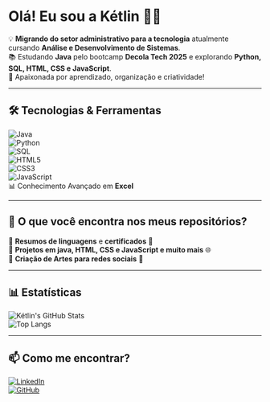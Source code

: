# Olá! Eu sou a Kétlin 👋🚀  

💡 **Migrando do setor administrativo para a tecnologia** 
 atualmente cursando **Análise e Desenvolvimento de Sistemas**.  
📚 Estudando **Java** pelo bootcamp **Decola Tech 2025** e explorando **Python, SQL, HTML, CSS e JavaScript**.  
🎨 Apaixonada por aprendizado, organização e criatividade!  

---

## 🛠️ Tecnologias & Ferramentas  

![Java](https://img.shields.io/badge/Java-ED8B00?style=for-the-badge&logo=java&logoColor=white)  
![Python](https://img.shields.io/badge/Python-3776AB?style=for-the-badge&logo=python&logoColor=white)  
![SQL](https://img.shields.io/badge/SQL-4479A1?style=for-the-badge&logo=postgresql&logoColor=white)  
![HTML5](https://img.shields.io/badge/HTML5-E34F26?style=for-the-badge&logo=html5&logoColor=white)  
![CSS3](https://img.shields.io/badge/CSS3-1572B6?style=for-the-badge&logo=css3&logoColor=white)  
![JavaScript](https://img.shields.io/badge/JavaScript-F7DF1E?style=for-the-badge&logo=javascript&logoColor=black)  
📊 Conhecimento Avançado em **Excel**  

---

## 📌 O que você encontra nos meus repositórios?  
🔹 **Resumos de linguagens** e **certificados** 📖  
🔹 **Projetos em java, HTML, CSS e JavaScript e muito mais** 🌐  
🔹 **Criação de Artes para redes sociais** 🎨  

---

## 📊 Estatísticas  

![Kétlin's GitHub Stats](https://github-readme-stats.vercel.app/api?username=SEU_USUARIO&show_icons=true&theme=radical)  
![Top Langs](https://github-readme-stats.vercel.app/api/top-langs/?username=SEU_USUARIO&layout=compact&theme=radical)  

---

## 📫 Como me encontrar?  

[![LinkedIn](https://img.shields.io/badge/LinkedIn-0A66C2?style=for-the-badge&logo=linkedin&logoColor=white)]((https://www.linkedin.com/in/SEU-LINKEDIN)  )  
[![GitHub](https://img.shields.io/badge/GitHub-100000?style=for-the-badge&logo=github&logoColor=white)](https://github.com/KetlinCasagrande)  